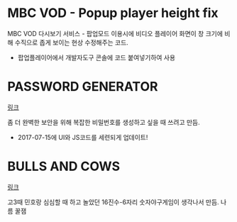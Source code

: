 # MBC VOD - Popup player height fix

MBC VOD 다시보기 서비스 - 팝업모드 이용시에 비디오 플레이어 화면이 창 크기에 비해 수직으로 좁게 보이는 현상 수정해주는 코드.
- 팝업플레이어에서 개발자도구 콘솔에 코드 붙여넣기하여 사용


# PASSWORD GENERATOR
[링크](http://hepheir.github.io/Guichan/password-generator/)


좀 더 완벽한 보안을 위해 복잡한 비밀번호를 생성하고 싶을 때 쓰려고 만듬.
- 2017-07-15에 UI와 JS코드를 세련되게 업데이트!

# BULLS AND COWS
[링크](http://hepheir.github.io/Guichan/bulls-and-cows/)


고3때 민호랑 심심할 때 하고 놀았던 16진수-6자리 숫자야구게임이 생각나서 만듬.
나름 꿀잼
